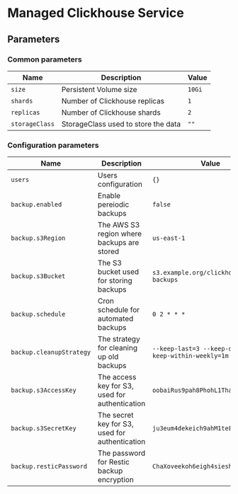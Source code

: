 # Managed Clickhouse Service

## Parameters

### Common parameters

| Name           | Description                         | Value  |
| -------------- | ----------------------------------- | ------ |
| `size`         | Persistent Volume size              | `10Gi` |
| `shards`       | Number of Clickhouse replicas       | `1`    |
| `replicas`     | Number of Clickhouse shards         | `2`    |
| `storageClass` | StorageClass used to store the data | `""`   |

### Configuration parameters

| Name                     | Description                                    | Value                                                  |
| ------------------------ | ---------------------------------------------- | ------------------------------------------------------ |
| `users`                  | Users configuration                            | `{}`                                                   |
| `backup.enabled`         | Enable pereiodic backups                       | `false`                                                |
| `backup.s3Region`        | The AWS S3 region where backups are stored     | `us-east-1`                                            |
| `backup.s3Bucket`        | The S3 bucket used for storing backups         | `s3.example.org/clickhouse-backups`                    |
| `backup.schedule`        | Cron schedule for automated backups            | `0 2 * * *`                                            |
| `backup.cleanupStrategy` | The strategy for cleaning up old backups       | `--keep-last=3 --keep-daily=3 --keep-within-weekly=1m` |
| `backup.s3AccessKey`     | The access key for S3, used for authentication | `oobaiRus9pah8PhohL1ThaeTa4UVa7gu`                     |
| `backup.s3SecretKey`     | The secret key for S3, used for authentication | `ju3eum4dekeich9ahM1te8waeGai0oog`                     |
| `backup.resticPassword`  | The password for Restic backup encryption      | `ChaXoveekoh6eigh4siesheeda2quai0`                     |
